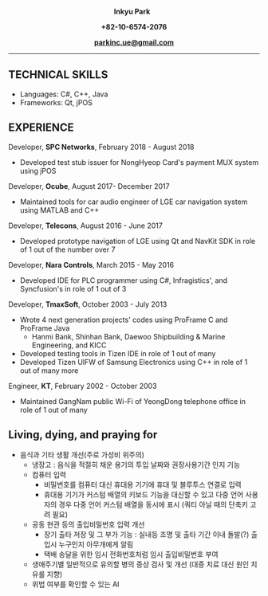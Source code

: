 **<p align="center">Inkyu Park** &nbsp; </p>
**<p align="center">+82-10-6574-2076</p>**
**<p align="center">parkinc.ue@gmail.com</p>**
***

## TECHNICAL SKILLS
* Languages:  C#, C++, Java
* Frameworks: Qt, jPOS

## EXPERIENCE
Developer, **SPC Networks**, February 2018 - August 2018
* Developed test stub issuer for NongHyeop Card's payment MUX system using jPOS

Developer, **Ocube**, August 2017- December 2017
* Maintained tools for car audio engineer of LGE car navigation system using MATLAB and C++

Developer, **Telecons**, August 2016 - June 2017
* Developed prototype navigation of LGE using Qt and NavKit SDK in role of 1 out of the number over 7

Developer, **Nara Controls**, March 2015 - May 2016
* Developed IDE for PLC programmer using C#, Infragistics', and Syncfusion's in role of 1 out of 3

Developer, **TmaxSoft**, October 2003 - July 2013
* Wrote 4 next generation projects' codes using ProFrame C and ProFrame Java
  * Hanmi Bank, Shinhan Bank, Daewoo Shipbuilding & Marine Engineering, and KICC 
* Developed testing tools in Tizen IDE in role of 1 out of many
* Developed Tizen UIFW of Samsung Electronics using C++ in role of 1 out of many more

Engineer, **KT**, February 2002 - October 2003
* Maintained GangNam public Wi-Fi of YeongDong telephone office in role of 1 out of many

## Living, dying, and praying for
* 음식과 기타 생활 개선(주로 가성비 위주의)
  * 냉장고 : 음식을 적절히 채운 용기의 투입 날짜와 권장사용기간 인지 기능 
  * 컴퓨터 입력
    * 비밀번호를 컴퓨터 대신 휴대용 기기에 휴대 및 블루투스 연결로 입력
    * 휴대용 기기가 커스텀 배열의 키보드 기능을 대신할 수 있고 다중 언어 사용자의 경우 다중 언어 커스텀 배열을 동시에 표시 (쿼티 아닐 때의 단축키 고려 필요)
  * 공동 현관 등의 출입비밀번호 입력 개선
    * 장기 출타 저장 및 그 부가 기능 : 실내등 조명 및 출타 기간 이내 돌발(?) 출입시 누구인지 아무개에게 알림
    * 택배 송달을 위한 임시 전화번호처럼 임시 출입비밀번호 부여
  * 생애주기별 일반적으로 유의할 병의 증상 검사 및 개선 (대증 치료 대신 원인 치유를 지향) 
  * 위법 여부를 확인할 수 있는 AI
